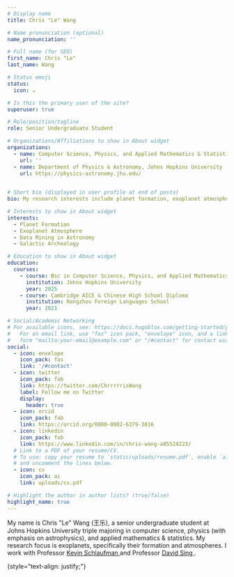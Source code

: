 ```yaml
---
# Display name
title: Chris "Le" Wang

# Name pronunciation (optional)
name_pronunciation: ''

# Full name (for SEO)
first_name: Chris "Le"
last_name: Wang

# Status emoji
status:
  icon: ☕️

# Is this the primary user of the site?
superuser: true

# Role/position/tagline
role: Senior Undergraduate Student

# Organizations/Affiliations to show in About widget
organizations:
  - name: Computer Science, Physics, and Applied Mathematics & Statistics
    url: ''
  - name: Department of Physics & Astronomy, Johns Hopkins University
    url: https://physics-astronomy.jhu.edu/
  

# Short bio (displayed in user profile at end of posts)
bio: My research interests include planet formation, exoplanet atmospheres, galactic archeology, and data mining in astronomy.

# Interests to show in About widget
interests:
  - Planet Formation
  - Exoplanet Atmosphere
  - Data Mining in Astronomy
  - Galactic Archeology

# Education to show in About widget
education:
  courses:
    - course: Bsc in Computer Science, Physics, and Applied Mathematics & Statistics
      institution: Johns Hopkins University
      year: 2025
    - course: Cambridge AICE & Chinese High School Diploma
      institution: Hangzhou Foreign Languages School
      year: 2021 

# Social/Academic Networking
# For available icons, see: https://docs.hugoblox.com/getting-started/page-builder/#icons
#   For an email link, use "fas" icon pack, "envelope" icon, and a link in the
#   form "mailto:your-email@example.com" or "/#contact" for contact widget.
social:
  - icon: envelope
    icon_pack: fas
    link: '/#contact'
  - icon: twitter
    icon_pack: fab
    link: https://twitter.com/ChrrrrrisWang
    label: Follow me on Twitter
    display:
      header: true
  - icon: orcid
    icon_pack: fab
    link: https://orcid.org/0000-0002-6379-3816
  - icon: linkedin
    icon_pack: fab
    link: https://www.linkedin.com/in/chris-wang-a85524223/
  # Link to a PDF of your resume/CV.
  # To use: copy your resume to `static/uploads/resume.pdf`, enable `ai` icons in `params.yaml`,
  # and uncomment the lines below.
  - icon: cv
    icon_pack: ai
    link: uploads/cv.pdf

# Highlight the author in author lists? (true/false)
highlight_name: true
---
```


My name is Chris "Le" Wang (王乐), a senior undergraduate student at Johns Hopkins University triple majoring in computer science, physics (with emphasis on astrophysics), and applied mathematics & statistics. My research focus is exoplanets, specifically their formation and atmospheres. I work with Professor <a href="http://www.kevinschlaufman.com/">Kevin Schlaufman </a> and Professor <a href="https://physics-astronomy.jhu.edu/directory/david-sing/">David Sing </a>.

{style="text-align: justify;"}
